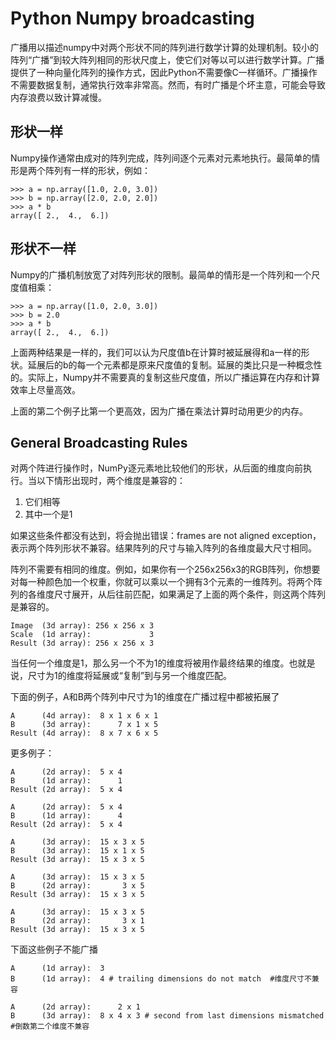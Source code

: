 
# Python Numpy broadcasting


广播用以描述numpy中对两个形状不同的阵列进行数学计算的处理机制。较小的阵列“广播”到较大阵列相同的形状尺度上，使它们对等以可以进行数学计算。广播提供了一种向量化阵列的操作方式，因此Python不需要像C一样循环。广播操作不需要数据复制，通常执行效率非常高。然而，有时广播是个坏主意，可能会导致内存浪费以致计算减慢。

## 形状一样

Numpy操作通常由成对的阵列完成，阵列间逐个元素对元素地执行。最简单的情形是两个阵列有一样的形状，例如：

```
>>> a = np.array([1.0, 2.0, 3.0])
>>> b = np.array([2.0, 2.0, 2.0])
>>> a * b
array([ 2.,  4.,  6.])
```

## 形状不一样

Numpy的广播机制放宽了对阵列形状的限制。最简单的情形是一个阵列和一个尺度值相乘：
```
>>> a = np.array([1.0, 2.0, 3.0])
>>> b = 2.0
>>> a * b
array([ 2.,  4.,  6.])
```
上面两种结果是一样的，我们可以认为尺度值b在计算时被延展得和a一样的形状。延展后的b的每一个元素都是原来尺度值的复制。延展的类比只是一种概念性的。实际上，Numpy并不需要真的复制这些尺度值，所以广播运算在内存和计算效率上尽量高效。

上面的第二个例子比第一个更高效，因为广播在乘法计算时动用更少的内存。

## General Broadcasting Rules

对两个阵进行操作时，NumPy逐元素地比较他们的形状，从后面的维度向前执行。当以下情形出现时，两个维度是兼容的：

1. 它们相等
2. 其中一个是1

如果这些条件都没有达到，将会抛出错误：frames are not aligned exception，表示两个阵列形状不兼容。结果阵列的尺寸与输入阵列的各维度最大尺寸相同。

阵列不需要有相同的维度。例如，如果你有一个256x256x3的RGB阵列，你想要对每一种颜色加一个权重，你就可以乘以一个拥有3个元素的一维阵列。将两个阵列的各维度尺寸展开，从后往前匹配，如果满足了上面的两个条件，则这两个阵列是兼容的。

```
Image  (3d array): 256 x 256 x 3
Scale  (1d array):             3
Result (3d array): 256 x 256 x 3
```

当任何一个维度是1，那么另一个不为1的维度将被用作最终结果的维度。也就是说，尺寸为1的维度将延展或“复制”到与另一个维度匹配。

下面的例子，A和B两个阵列中尺寸为1的维度在广播过程中都被拓展了
```
A      (4d array):  8 x 1 x 6 x 1
B      (3d array):      7 x 1 x 5
Result (4d array):  8 x 7 x 6 x 5
```

更多例子：
```
A      (2d array):  5 x 4
B      (1d array):      1
Result (2d array):  5 x 4

A      (2d array):  5 x 4
B      (1d array):      4
Result (2d array):  5 x 4

A      (3d array):  15 x 3 x 5
B      (3d array):  15 x 1 x 5
Result (3d array):  15 x 3 x 5

A      (3d array):  15 x 3 x 5
B      (2d array):       3 x 5
Result (3d array):  15 x 3 x 5

A      (3d array):  15 x 3 x 5
B      (2d array):       3 x 1
Result (3d array):  15 x 3 x 5
```

下面这些例子不能广播
```
A      (1d array):  3
B      (1d array):  4 # trailing dimensions do not match  #维度尺寸不兼容

A      (2d array):      2 x 1
B      (3d array):  8 x 4 x 3 # second from last dimensions mismatched #倒数第二个维度不兼容
```